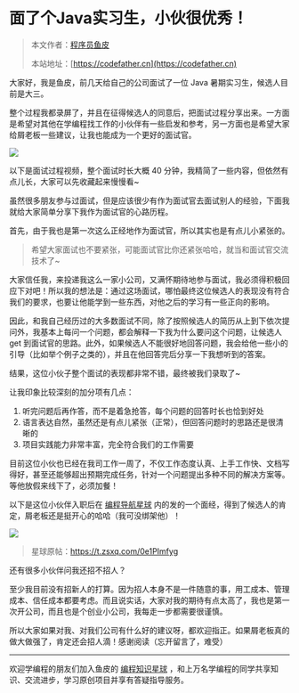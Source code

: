 # 面了个Java实习生，小伙很优秀！

> 本文作者：[程序员鱼皮](https://yuyuanweb.feishu.cn/wiki/Abldw5WkjidySxkKxU2cQdAtnah)
>
> 本站地址：[https://codefather.cn](https://codefather.cn)

大家好，我是鱼皮，前几天给自己的公司面试了一位 Java 暑期实习生，候选人目前是大三。

整个过程我都录屏了，并且在征得候选人的同意后，把面试过程分享出来。一方面是希望对其他在学编程找工作的小伙伴有一些启发和参考，另一方面也是希望大家给屑老板一些建议，让我也能成为一个更好的面试官。

![](https://pic.yupi.icu/5563/202311041302600.png)

以下是面试过程视频，整个面试时长大概 40 分钟，我精简了一些内容，但依然有点儿长，大家可以先收藏起来慢慢看~

虽然很多朋友参与过面试，但是应该很少有作为面试官去面试别人的经验，下面我就给大家简单分享下我作为面试官的心路历程。

首先，由于我也是第一次这么正经地作为面试官，所以其实也是有点儿小紧张的。

> 希望大家面试也不要紧张，可能面试官比你还紧张哈哈，就当和面试官交流技术了~

大家信任我，来投递我这么一家小公司，又满怀期待地参与面试，我必须得积极回应下对吧！所以我的想法是：通过这场面试，哪怕最终这位候选人的表现没有符合我们的要求，也要让他能学到一些东西，对他之后的学习有一些正向的影响。

因此，和我自己经历过的大多数面试不同，除了按照候选人的简历从上到下依次提问外，我基本上每问一个问题，都会解释一下我为什么要问这个问题，让候选人 get 到面试官的思路。此外，如果候选人不能很好地回答问题，我会给他一些小的引导（比如举个例子之类的），并且在他回答完后分享一下我想听到的答案。

结果，这位小伙子整个面试的表现都非常不错，最终被我们录取了~

让我印象比较深刻的加分项有几点：

1. 听完问题后再作答，而不是着急抢答，每个问题的回答时长也恰到好处
2. 语言表达自然，虽然还是有点儿紧张（正常），但回答问题时的思路还是很清晰的
3. 项目实践能力非常丰富，完全符合我们的工作需要

目前这位小伙也已经在我司工作一周了，不仅工作态度认真、上手工作快、文档写得好，甚至还能够超出预期完成任务，针对一个问题提出多种不同的解决方案等。等他放假来线下了，必须加餐！

以下是这位小伙伴入职后在 [编程导航星球](https://mp.weixin.qq.com/s?__biz=MzI1NDczNTAwMA==&mid=2247539132&idx=2&sn=45af016dee0c03491750f76ba8fdbd25&chksm=e9c2be4bdeb5375d3253155b4053263109a631620b7cb9074e2fe1b4a5b1604ef92c522b606e&token=292259508&lang=zh_CN&scene=21#wechat_redirect) 内的发的一个面经，得到了候选人的肯定，屑老板还是挺开心的哈哈（我可没绑架他）！

![](https://pic.yupi.icu/5563/202311041302710.png)

> 星球原帖：https://t.zsxq.com/0e1PImfyg

还有很多小伙伴问我还招不招人？

至少我目前没有招新人的打算。因为招人本身不是一件随意的事，用工成本、管理成本、信任成本都要考虑。而且说实话，大家对我的期待有点太高了，我也是第一次开公司，而且也是个创业小公司，我每走一步都需要很谨慎。

所以大家如果对我、对我们公司有什么好的建议呀，都欢迎指正。如果屑老板真的做大做强了，肯定还会招人滴！感谢阅读（忘开留言了，难受）



------


欢迎学编程的朋友们加入鱼皮的 [编程知识星球](https://mp.weixin.qq.com/s?__biz=MzI1NDczNTAwMA==&mid=2247539132&idx=2&sn=45af016dee0c03491750f76ba8fdbd25&chksm=e9c2be4bdeb5375d3253155b4053263109a631620b7cb9074e2fe1b4a5b1604ef92c522b606e&token=292259508&lang=zh_CN&scene=21#wechat_redirect) ，和上万名学编程的同学共享知识、交流进步，学习原创项目并享有答疑指导服务。